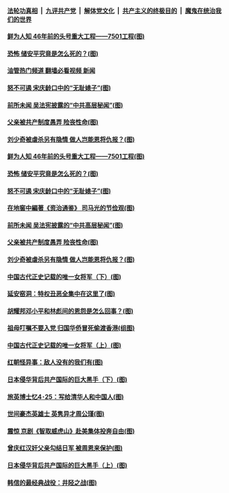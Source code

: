 ####  [法轮功真相](../../../../basic/blob/master/README.md?t=04280502) &nbsp;|&nbsp; [九评共产党](../../../../9ping.md/blob/master/README.md?t=04280502) &nbsp;|&nbsp; [解体党文化](../../../../jtdwh.md/blob/master/README.md?t=04280502)  &nbsp;|&nbsp; [共产主义的终极目的](../../../../gczydzjmd.md/blob/master/README.md?t=04280502) &nbsp;|&nbsp; [魔鬼在统治我们的世界](../../../../mgztzwmdsj.md/blob/master/README.md?t=04280502) 

#### [鲜为人知 46年前的头号重大工程——7501工程(图)](../pages/p6/968973.md?t=04280502) 

#### [恐怖 储安平究竟是怎么死的？(图)](../pages/p6/968977.md?t=04280502) 

#### [油管热门频道 翻墙必看视频 新闻](http://165.227.50.49:81/youtube.html)

#### [怒不可遏 宋庆龄口中的“无耻婊子”(图)](../pages/p6/968353.md?t=04280502) 

#### [前所未闻 吴法宪披露的“中共高层秘闻”(图)](../pages/p6/969628.md?t=04280502) 

#### [父亲被共产制度愚弄 险丧性命(图)](../pages/p6/969449.md?t=04280502) 

#### [刘少奇被虐杀另有隐情 做人岂能恩将仇报？(图)](../pages/p6/969062.md?t=04280502) 

#### [鲜为人知 46年前的头号重大工程——7501工程(图)](../pages/p6/968973.md?t=04280502) 

#### [恐怖 储安平究竟是怎么死的？(图)](../pages/p6/968977.md?t=04280502) 

#### [怒不可遏 宋庆龄口中的“无耻婊子”(图)](../pages/p6/968353.md?t=04280502) 

#### [在地窖中編著《资治通鉴》 司马光的节俭观(图)](../pages/p6/969331.md?t=04280502) 

#### [前所未闻 吴法宪披露的“中共高层秘闻”(图)](../pages/p6/969628.md?t=04280502) 

#### [父亲被共产制度愚弄 险丧性命(图)](../pages/p6/969449.md?t=04280502) 

#### [刘少奇被虐杀另有隐情 做人岂能恩将仇报？(图)](../pages/p6/969062.md?t=04280502) 

#### [中国古代正史记载的唯一女将军（下）(图)](../pages/p6/969711.md?t=04280502) 

#### [延安窑洞：特权丑恶全集中在这里了(图)](../pages/p6/968954.md?t=04280502) 

#### [胡耀邦邓小平和林彪间的恩怨是怎么回事？(图)](../pages/p6/968976.md?t=04280502) 

#### [祖母叮嘱不要入党 归国华侨冒死偷渡香港(组图)](../pages/p6/969444.md?t=04280502) 

#### [中国古代正史记载的唯一女将军（上）(图)](../pages/p6/969709.md?t=04280502) 

#### [红朝怪异事：敌人没有的我们有(图)](../pages/p6/969332.md?t=04280502) 

#### [日本侵华背后共产国际的巨大黑手（下）(图)](../pages/p6/968975.md?t=04280502) 

#### [旅英博士忆4･25：写给清华人和中国人(图)](../pages/p6/969037.md?t=04280502) 

#### [世间豪杰英雄士 英隽异才周公瑾(图)](../pages/p6/969708.md?t=04280502) 

#### [震惊 京剧《智取威虎山》赴美集体投奔自由(图)](../pages/p6/968572.md?t=04280502) 

#### [曾庆红汉奸父亲勾结日军 被周恩来保护(图)](../pages/p6/968971.md?t=04280502) 

#### [日本侵华背后共产国际的巨大黑手（上）(图)](../pages/p6/968974.md?t=04280502) 

#### [韩信的最经典战役：井陉之战(图)](../pages/p6/969036.md?t=04280502) 

<img src='http://gfw-breaker.win/goodnews/indexes/p6.md' width='0px' height='0px'/>
